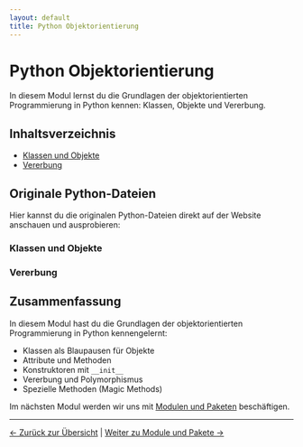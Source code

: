 ```yaml
---
layout: default
title: Python Objektorientierung
---
```


# Python Objektorientierung

In diesem Modul lernst du die Grundlagen der objektorientierten Programmierung in Python kennen:
Klassen, Objekte und Vererbung.

## Inhaltsverzeichnis

- [Klassen und Objekte](#klassen-und-objekte)
- [Vererbung](#vererbung)

## Originale Python-Dateien

Hier kannst du die originalen Python-Dateien direkt auf der Website anschauen und ausprobieren:

### Klassen und Objekte

<div class="code-loader" data-file="05_objektorientierung/01_klassen.py"></div>

### Vererbung

<div class="code-loader" data-file="05_objektorientierung/02_vererbung.py"></div>

## Zusammenfassung

In diesem Modul hast du die Grundlagen der objektorientierten Programmierung in Python kennengelernt:

- Klassen als Blaupausen für Objekte
- Attribute und Methoden
- Konstruktoren mit `__init__`
- Vererbung und Polymorphismus
- Spezielle Methoden (Magic Methods)

Im nächsten Modul werden wir uns mit [Modulen und Paketen](../module_und_pakete/index.md) beschäftigen.

---

[← Zurück zur Übersicht](../index.md) | [Weiter zu Module und Pakete →](../module_und_pakete/index.md)